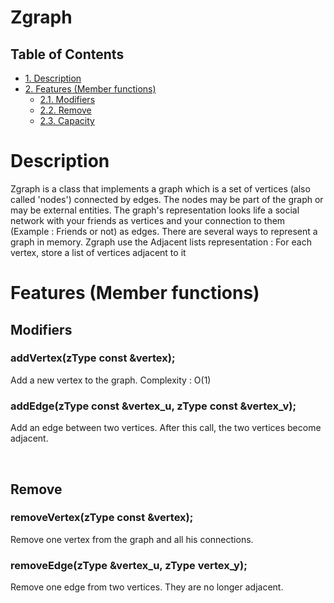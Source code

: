 # Zgraph

<div id="table-of-contents">
<h2>Table of Contents</h2>
<div id="text-table-of-contents">
<ul>
<li><a href="#sec-1">1. Description</a></li>
<li><a href="#sec-2">2. Features (Member functions)</a>
<ul>
<li><a href="#sec-2-1">2.1. Modifiers</a></li>
<li><a href="#sec-2-2">2.2. Remove</a></li>
<li><a href="#sec-2-3">2.3. Capacity</a></li>
</ul>
</li>
</ul>
</div>
</div>

# Description<a id="sec-1" name="sec-1"></a>

Zgraph is a class that implements a graph which is a set of vertices
(also called 'nodes') connected by edges. The nodes may be part of
the graph or may be external entities.
The graph's representation looks life a social network with your
friends as vertices and your connection to them (Example : Friends
or not) as edges.
There are several ways to represent a graph in memory. Zgraph use
the Adjacent lists representation :
      For each vertex, store a list of vertices adjacent to it

# Features (Member functions)<a id="sec-2" name="sec-2"></a>

## Modifiers<a id="sec-2-1" name="sec-2-1"></a>

### addVertex(zType const &vertex);
Add a new vertex to the graph.
Complexity : O(1)

### addEdge(zType const &vertex\_u, zType const &vertex\_v);
Add an edge between two vertices. After this call, the two vertices
become adjacent.

<br />

## Remove<a id="sec-2-2" name="sec-2-2"></a>

### removeVertex(zType const &vertex);
Remove one vertex from the graph and all his connections.

### removeEdge(zType &vertex\_u, zType vertex\_y);
Remove one edge from two vertices. They are no longer adjacent.